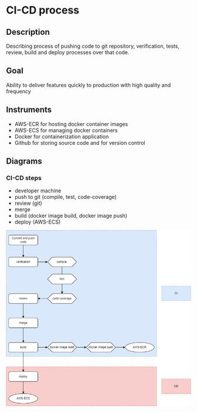 # CI-CD process
## Description

Describing process of pushing code to git repository, verification, tests, review, build and deploy processes over that code.

## Goal

Ability to deliver features quickly to production with high quality and frequency 

## Instruments

- AWS-ECR for hosting docker container images
- AWS-ECS for managing docker containers
- Docker for containerization application
- Github for storing source code and for version control

## Diagrams
### CI-CD steps
- developer machine
- push to git (compile, test, code-coverage)
- review (git)
- merge
- build (docker image build, docker image push)
- deploy (AWS-ECS)

![CI-CD_process_diagram.png](../diagrams/CI-CD_process_diagram.png)

